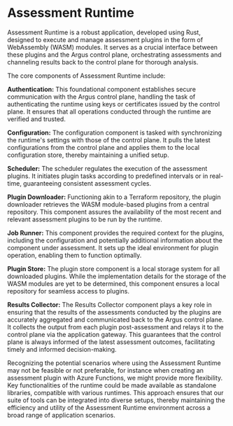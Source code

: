 # Assessment Runtime

Assessment Runtime is a robust application, developed using Rust, designed to execute and manage assessment plugins in the form of WebAssembly (WASM) modules. It serves as a crucial interface between these plugins and the Argus control plane, orchestrating assessments and channeling results back to the control plane for thorough analysis.

The core components of Assessment Runtime include:

**Authentication:** This foundational component establishes secure communication with the Argus control plane, handling the task of authenticating the runtime using keys or certificates issued by the control plane. It ensures that all operations conducted through the runtime are verified and trusted.

**Configuration:** The configuration component is tasked with synchronizing the runtime's settings with those of the control plane. It pulls the latest configurations from the control plane and applies them to the local configuration store, thereby maintaining a unified setup.

**Scheduler:** The scheduler regulates the execution of the assessment plugins. It initiates plugin tasks according to predefined intervals or in real-time, guaranteeing consistent assessment cycles.

**Plugin Downloader:** Functioning akin to a Terraform repository, the plugin downloader retrieves the WASM module-based plugins from a central repository. This component assures the availability of the most recent and relevant assessment plugins to be run by the runtime.

**Job Runner:** This component provides the required context for the plugins, including the configuration and potentially additional information about the component under assessment. It sets up the ideal environment for plugin operation, enabling them to function optimally.

**Plugin Store:** The plugin store component is a local storage system for all downloaded plugins. While the implementation details for the storage of the WASM modules are yet to be determined, this component ensures a local repository for seamless access to plugins.

**Results Collector:** The Results Collector component plays a key role in ensuring that the results of the assessments conducted by the plugins are accurately aggregated and communicated back to the Argus control plane. It collects the output from each plugin post-assessment and relays it to the control plane via the application gateway. This guarantees that the control plane is always informed of the latest assessment outcomes, facilitating timely and informed decision-making.

Recognizing the potential scenarios where using the Assessment Runtime may not be feasible or not preferable, for instance when creating an assessment plugin with Azure Functions, we might provide more flexibility. Key functionalities of the runtime could be made available as standalone libraries, compatible with various runtimes. This approach ensures that our suite of tools can be integrated into diverse setups, thereby maintaining the efficiency and utility of the Assessment Runtime environment across a broad range of application scenarios. 